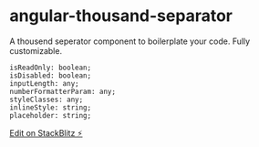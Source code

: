 # angular-thousand-separator

A thousend seperator component to boilerplate your code.
Fully customizable.

	isReadOnly: boolean;
	isDisabled: boolean;
	inputLength: any;
	numberFormatterParam: any;
	styleClasses: any;
	inlineStyle: string;
	placeholder: string;

[Edit on StackBlitz ⚡️](https://stackblitz.com/edit/angular-tn9cbn)
